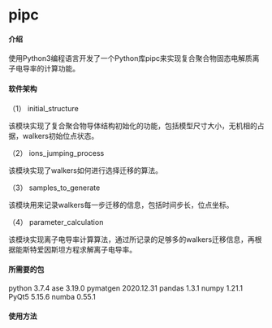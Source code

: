 # pipc

#### 介绍

使用Python3编程语言开发了一个Python库pipc来实现复合聚合物固态电解质离子电导率的计算功能。

#### 软件架构
（1） initial_structure

   该模块实现了复合聚合物导体结构初始化的功能，包括模型尺寸大小，无机相的占据，walkers初始位点状态。

（2） ions_jumping_process
   
   该模块实现了walkers如何进行选择迁移的算法。

（3） samples_to_generate

   该模块用来记录walkers每一步迁移的信息，包括时间步长，位点坐标。

（4） parameter_calculation

   该模块实现离子电导率计算算法，通过所记录的足够多的walkers迁移信息，再根据能斯特爱因斯坦方程求解离子电导率。

#### 所需要的包

python 3.7.4 ase 3.19.0 pymatgen 2020.12.31 pandas 1.3.1 numpy 1.21.1 PyQt5 5.15.6 numba 0.55.1

#### 使用方法
 




